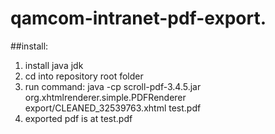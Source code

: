 # qamcom-intranet-pdf-export.
##install:
1. install java jdk
2. cd into repository root folder
3. run command: java -cp scroll-pdf-3.4.5.jar org.xhtmlrenderer.simple.PDFRenderer export/CLEANED_32539763.xhtml test.pdf
4. exported pdf is at test.pdf
